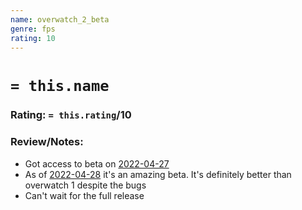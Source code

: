 ```yaml
---
name: overwatch_2_beta
genre: fps
rating: 10
---
```

# `= this.name`
### Rating: `= this.rating`/10

### Review/Notes:

- Got access to beta on [2022-04-27](2022-04-27.md)
- As of [2022-04-28](2022-04-28.md) it's an amazing beta. It's definitely better than overwatch 1 despite the bugs
- Can't wait for the full release
